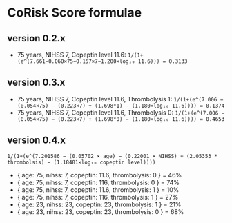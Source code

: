 # CoRisk Score formulae

## version 0.2.x

- 75 years, NIHSS 7, Copeptin level 11.6: `1/(1+(e^(7.661−0.060×75−0.157×7−1.200×log₁₀ 11.6))) = 0.3133`

## version 0.3.x

- 75 years, NIHSS 7, Copeptin level 11.6, Thrombolysis 1: `1/(1+(e^(7.006 − (0.054×75) − (0.223×7) + (1.698*1) − (1.180×log₁₀ 11.6)))) = 0.1374`
- 75 years, NIHSS 7, Copeptin level 11.6, Thrombolysis 0: `1/(1+(e^(7.006 − (0.054×75) − (0.223×7) + (1.698*0) − (1.180×log₁₀ 11.6)))) = 0.4653`

## version 0.4.x

`1/(1+(e^(7.201586 − (0.05702 × age) − (0.22001 × NIHSS) + (2.05353 * thrombolsis) − (1.18481×log₁₀ copeptin level))))`

- { age: 75, nihss: 7, copeptin: 11.6, thrombolysis: 0 } = 46%
- { age: 75, nihss: 7, copeptin: 116, thrombolysis: 0 } = 74%
- { age: 75, nihss: 7, copeptin: 11.6, thrombolysis: 1 } = 10%
- { age: 75, nihss: 7, copeptin: 116, thrombolysis: 1 } = 27%
- { age: 23, nihss: 23, copeptin: 23, thrombolysis: 1 } = 21%
- { age: 23, nihss: 23, copeptin: 23, thrombolysis: 0 } = 68%
